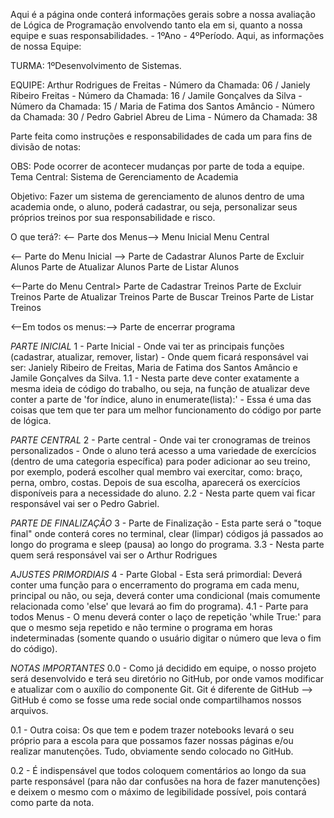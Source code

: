 Aqui é a página onde conterá informações gerais sobre a nossa avaliação de Lógica de Programação envolvendo tanto ela em si, quanto a nossa equipe e suas responsabilidades. - 1ºAno - 4ºPeríodo.
Aqui, as informações de nossa Equipe:

TURMA: 1ºDesenvolvimento de Sistemas.

EQUIPE: Arthur Rodrigues de Freitas - Número da Chamada: 06 / 
        Janiely Ribeiro Freitas - Número da Chamada: 16 /
        Jamile Gonçalves da Silva - Número da Chamada: 15 /
        Maria de Fatima dos Santos Amâncio - Número da Chamada: 30 /
        Pedro Gabriel Abreu de Lima - Número da Chamada: 38
        
Parte feita como instruções e responsabilidades de cada um para fins de divisão de notas:

OBS: Pode ocorrer de acontecer mudanças por parte de toda a equipe.
Tema Central: Sistema de Gerenciamento de Academia

Objetivo: Fazer um sistema de gerenciamento de alunos dentro de uma academia onde, o aluno, poderá cadastrar, ou seja, personalizar seus próprios treinos por sua responsabilidade e risco.

O que terá?:
<-- Parte dos Menus-->
Menu Inicial
Menu Central

<-- Parte do Menu Inicial -->
Parte de Cadastrar Alunos
Parte de Excluir Alunos
Parte de Atualizar Alunos
Parte de Listar Alunos

<--Parte do Menu Central>
Parte de Cadastrar Treinos
Parte de Excluir Treinos
Parte de Atualizar Treinos
Parte de Buscar Treinos
Parte de Listar Treinos

<--Em todos os menus:-->
Parte de encerrar programa

*PARTE INICIAL*
1 - Parte Inicial - Onde vai ter as principais funções (cadastrar, atualizar, remover, listar) - Onde quem ficará responsável vai ser: Janiely Ribeiro de Freitas, Maria de Fatima dos Santos Amâncio e Jamile Gonçalves da Silva.
1.1 - Nesta parte deve conter exatamente a mesma ideia de código do trabalho, ou seja, na função de atualizar deve conter a parte de 'for índice, aluno in enumerate(lista):' - Essa é uma das coisas que tem que ter para um melhor funcionamento do código por parte de lógica.

*PARTE CENTRAL*
2 - Parte central - Onde vai ter cronogramas de treinos personalizados - Onde o aluno terá acesso a uma variedade de exercícios (dentro de uma categoria específica) para poder adicionar ao seu treino, por exemplo, poderá escolher qual membro vai exercitar, como: braço, perna, ombro, costas. Depois de sua escolha, aparecerá os exercícios disponíveis para a necessidade do aluno.
2.2 - Nesta parte quem vai ficar responsável vai ser o Pedro Gabriel.

*PARTE DE FINALIZAÇÃO*
3 - Parte de Finalização - Esta parte será o "toque final" onde conterá cores no terminal, clear (limpar) códigos já passados ao longo do programa e sleep (pausa) ao longo do programa.
3.3 - Nesta parte quem será responsável vai ser o Arthur Rodrigues

*AJUSTES PRIMORDIAIS*
4 - Parte Global - Esta será primordial: Deverá conter uma função para o encerramento do programa em cada menu, principal ou não, ou seja, deverá conter uma condicional (mais comumente relacionada como 'else' que levará ao fim do programa).
4.1 - Parte para todos Menus - O menu deverá conter o laço de repetição 'while True:' para que o mesmo seja repetido e não termine o programa em horas indeterminadas (somente quando o usuário digitar o número que leva o fim do código).

*NOTAS IMPORTANTES*
0.0 - Como já decidido em equipe, o nosso projeto será desenvolvido e terá seu diretório no GitHub, por onde vamos modificar e atualizar com o auxílio do componente Git. Git é diferente de GitHub --> GitHub é como se fosse uma rede social onde compartilhamos nossos arquivos.

0.1 - Outra coisa: Os que tem e podem trazer notebooks levará o seu próprio para a escola para que possamos fazer nossas páginas e/ou realizar manutenções. Tudo, obviamente sendo colocado no GitHub.

0.2 - É indispensável que todos coloquem comentários ao longo da sua parte responsável (para não dar confusões na hora de fazer manutenções) e deixem o mesmo com o máximo de legibilidade possível, pois contará como parte da nota. 
